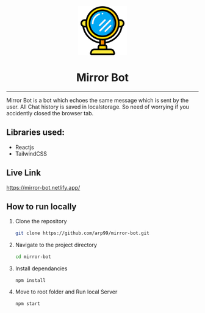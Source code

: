 <Center>
<img src="./src/assets/mirror.png">
</Center>
<Center>
<h1>Mirror Bot</h1>
</Center>

<hr>

Mirror Bot is a bot which echoes the same message which is sent by the user. All Chat history is saved in localstorage. So need of worrying if you accidently closed the browser tab.

## Libraries used:
- Reactjs
- TailwindCSS

## Live Link
https://mirror-bot.netlify.app/

## How to run locally

1. Clone the repository
   ```bash
   git clone https://github.com/arp99/mirror-bot.git 
   ```
2. Navigate to the project directory
   ```bash
   cd mirror-bot
   ```
3. Install dependancies
   ```
   npm install
   ```
4. Move to root folder and Run local Server
   ```
   npm start
   ```